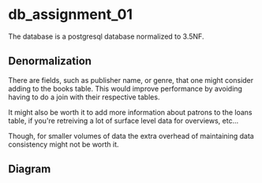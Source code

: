# db_assignment_01

The database is a postgresql database normalized to 3.5NF.

## Denormalization
There are fields, such as publisher name, or genre, that one might consider adding to the books table. This would improve performance
by avoiding having to do a join with their respective tables.

It might also be worth it to add more information about patrons to the loans table, if you're retreiving a lot of surface level data for overviews, etc...

Though, for smaller volumes of data the extra overhead of maintaining data consistency might not be worth it.

## Diagram
